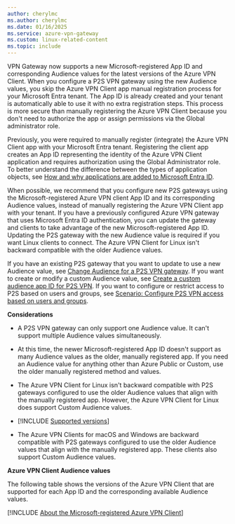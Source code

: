 ```yaml
---
author: cherylmc
ms.author: cherylmc
ms.date: 01/16/2025
ms.service: azure-vpn-gateway
ms.custom: linux-related-content
ms.topic: include
---
```

VPN Gateway now supports a new Microsoft-registered App ID and corresponding Audience values for the latest versions of the Azure VPN Client. When you configure a P2S VPN gateway using the new Audience values, you skip the Azure VPN Client app manual registration process for your Microsoft Entra tenant. The App ID is already created and your tenant is automatically able to use it with no extra registration steps. This process is more secure than manually registering the Azure VPN Client because you don't need to authorize the app or assign permissions via the Global administrator role.

Previously, you were required to manually register (integrate) the Azure VPN Client app with your Microsoft Entra tenant. Registering the client app creates an App ID representing the identity of the Azure VPN Client application and requires authorization using the Global Administrator role. To better understand the difference between the types of application objects, see [How and why applications are added to Microsoft Entra ID](/entra/identity-platform/how-applications-are-added).

When possible, we recommend that you configure new P2S gateways using the Microsoft-registered Azure VPN client App ID and its corresponding Audience values, instead of manually registering the Azure VPN Client app with your tenant. If you have a previously configured Azure VPN gateway that uses Microsoft Entra ID authentication, you can update the gateway and clients to take advantage of the new Microsoft-registered App ID. Updating the P2S gateway with the new Audience value is required if you want Linux clients to connect. The Azure VPN Client for Linux isn't backward compatible with the older Audience values. 

If you have an existing P2S gateway that you want to update to use a new Audience value, see [Change Audience for a P2S VPN gateway](../articles/vpn-gateway/point-to-site-entra-gateway-update.md). If you want to create or modify a custom Audience value, see [Create a custom audience app ID for P2S VPN](../articles/vpn-gateway/point-to-site-entra-register-custom-app.md). If you want to configure or restrict access to P2S based on users and groups, see [Scenario: Configure P2S VPN access based on users and groups](../articles/vpn-gateway/point-to-site-entra-users-access.md).

**Considerations**

* A P2S VPN gateway can only support one Audience value. It can't support multiple Audience values simultaneously.

* At this time, the newer Microsoft-registered App ID doesn't support as many Audience values as the older, manually registered app. If you need an Audience value for anything other than Azure Public or Custom, use the older manually registered method and values.

* The Azure VPN Client for Linux isn't backward compatible with P2S gateways configured to use the older Audience values that align with the manually registered app. However, the Azure VPN Client for Linux does support Custom Audience values.

* [!INCLUDE [Supported versions](vpn-gateway-azure-vpn-client-linux-supported-releases.md)]

* The Azure VPN Clients for macOS and Windows are backward compatible with P2S gateways configured to use the older Audience values that align with the manually registered app. These clients also support Custom Audience values.

**Azure VPN Client Audience values**

The following table shows the versions of the Azure VPN Client that are supported for each App ID and the corresponding available Audience values.

[!INCLUDE [About the Microsoft-registered Azure VPN Client](vpn-gateway-entra-audience-values.md)]
